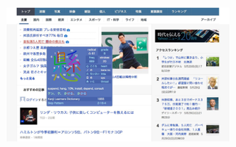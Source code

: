 
<p align="center">
  <img width="700px" src="https://raw.githubusercontent.com/virusvn/kanjiMagic/master/demo/kanji-viewer.jpg">
</p>
